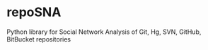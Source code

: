 # repoSNA
Python library for Social Network Analysis of Git, Hg, SVN, GitHub, BitBucket repositories
